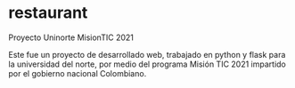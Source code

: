 # restaurant
Proyecto Uninorte MisionTIC 2021

Este fue un proyecto de desarrollado web, trabajado en python y flask para la universidad del norte, por medio del programa Misión TIC 2021 impartido por el gobierno nacional Colombiano.
